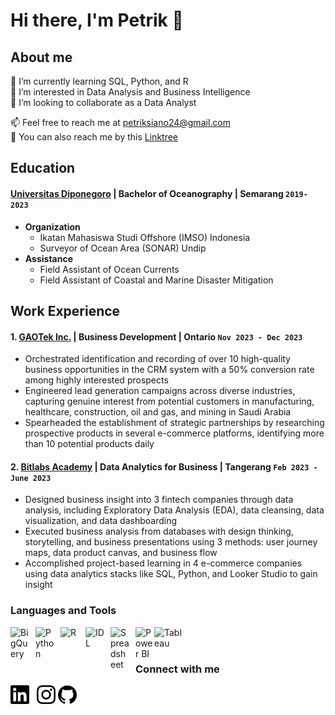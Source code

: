 # Hi there, I'm Petrik 👋
## About me
🌱 I’m currently learning SQL, Python, and R  
👀 I’m interested in Data Analysis and Business Intelligence  
👯 I’m looking to collaborate as a Data Analyst  
>
📫 Feel free to reach me at [petriksiano24@gmail.com](mailto:petriksiano24.com)    
🐾 You can also reach me by this [Linktree](https://linktr.ee/petriksiano)

## Education
#### [Universitas Diponegoro](https://www.undip.ac.id) | Bachelor of Oceanography | Semarang `2019-2023`
   - **Organization**  
     - Ikatan Mahasiswa Studi Offshore (IMSO) Indonesia  
     - Surveyor of Ocean Area (SONAR) Undip  
   - **Assistance**  
     - Field Assistant of Ocean Currents  
     - Field Assistant of Coastal and Marine Disaster Mitigation

## Work Experience
#### 1. [GAOTek Inc.](https://www.gaotek.com) | Business Development | Ontario `Nov 2023 - Dec 2023`
   - Orchestrated identification and recording of over 10 high-quality business opportunities in the CRM system with a 50% conversion rate among highly interested prospects
   - Engineered lead generation campaigns across diverse industries, capturing genuine interest from potential customers in manufacturing, healthcare, construction, oil and gas, and mining in Saudi Arabia
   - Spearheaded the establishment of strategic partnerships by researching prospective products in several e-commerce platforms, identifying more than 10 potential products daily

#### 2. [Bitlabs Academy](https://academy.bitlabs.id) | Data Analytics for Business | Tangerang `Feb 2023 - June 2023` 
   - Designed business insight into 3 fintech companies through data analysis, including Exploratory Data Analysis (EDA), data cleansing, data visualization, and data dashboarding
   - Executed business analysis from databases with design thinking, storytelling, and business presentations using 3 methods: user journey maps, data product canvas, and business flow
   - Accomplished project-based learning in 4 e-commerce companies using data analytics stacks like SQL, Python, and Looker Studio to gain insight

### Languages and Tools
[<img align="left" title="SQL" alt="BigQuery" width="30px" src="https://assets-global.website-files.com/5abc6c4b0a243a2dc939ee6e/5fdb995550a781d7c0c4ec5f_google-bigquery-logo-1.svg" style="padding-right:10px;" />]()
[<img align="left" title="Python" alt="Python" width="30px" src="https://upload.wikimedia.org/wikipedia/commons/thumb/c/c3/Python-logo-notext.svg/110px-Python-logo-notext.svg.png?20100317150552" style="padding-right:10px;" />]()
[<img align="left" title="R" alt="R" width="30px" src="https://e7.pngegg.com/pngimages/801/880/png-clipart-rstudio-macos-r-blue-text.png" style="padding-right:10px;" />]()
[<img align="left" title="IDL" alt="IDL" width="30px" src="https://assets-global.website-files.com/6047a9e35e5dc54ac86ddd90/63064c5aa2c397a3e18efdec_31a880de.png" style="padding-right:10px;" />]()
[<img align="left" title="Spreadsheet" alt="Spreadsheet" width="30px" src="https://e7.pngegg.com/pngimages/834/934/png-clipart-microsoft-excel-spreadsheet-pivot-table-microsoft-office-microsoft-template-angle-thumbnail.png" style="padding-right:10px;" />]()
[<img align="left" title="Microsoft Power BI" alt="Power BI" width="30px" src="https://upload.wikimedia.org/wikipedia/commons/thumb/c/cf/New_Power_BI_Logo.svg/1024px-New_Power_BI_Logo.svg.png" style="padding-right:0px;" />]()
[<img align="left" title="Tableau Desktop" alt="Tableau" width="50px" src="https://logos-world.net/wp-content/uploads/2021/10/Tableau-Symbol.png" style="padding-right:10px;" />]()

<br />
<br />

### Connect with me
<img href="https://linkedin.com/in/petriksiano" src="./img/linkedin.svg" width="30px" title="LinkedIn"> &nbsp;
<img href="https://instagram.com/petriksiano" src="./img/instagram.svg" width="30px" title="Instagram">
<img href="https://github.com/strigoimort" src="./img/github.svg" width="30px" title="GitHub">



